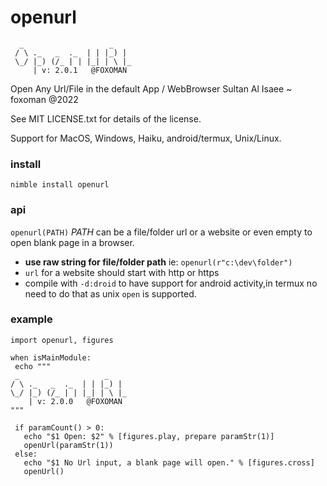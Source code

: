 # openurl
```
  _                   _
 / \ ._   _  ._  | | |_) |
 \_/ |_) (/_ | | |_| | \ |_
     | v: 2.0.1   @FOXOMAN
```
 Open Any Url/File in the default App / WebBrowser
 Sultan Al Isaee ~ foxoman @2022

 See MIT LICENSE.txt for details of the license.

 Support for MacOS, Windows, Haiku, android/termux, Unix/Linux.

 ### install
 ```nimble install openurl```

### api

```openurl(PATH)```
*PATH* can be a file/folder url or a website or even empty to open blank page in a browser.

- **use raw string for file/folder path** ie: ```openurl(r"c:\dev\folder") ```
- `url` for a website should start with http or https
- compile with `-d:droid` to have support for android activity,in termux no need to do that as unix `open` is supported.

 ### example

 ```
 import openurl, figures

 when isMainModule:
  echo """
  _                   _
 / \ ._   _  ._  | | |_) |
 \_/ |_) (/_ | | |_| | \ |_
     | v: 2.0.0   @FOXOMAN
"""

  if paramCount() > 0:
    echo "$1 Open: $2" % [figures.play, prepare paramStr(1)]
    openUrl(paramStr(1))
  else:
    echo "$1 No Url input, a blank page will open." % [figures.cross]
    openUrl()

